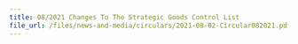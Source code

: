```yaml
---
title: 08/2021 Changes To The Strategic Goods Control List
file_url: /files/news-and-media/circulars/2021-08-02-Circular082021.pdf
---
```

